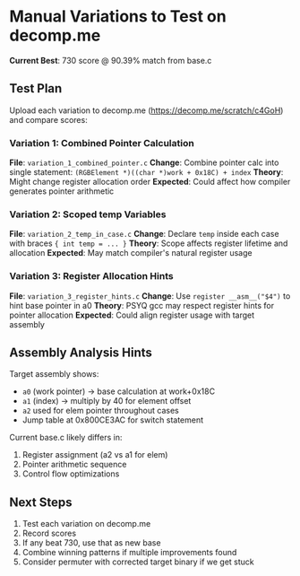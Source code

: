# Manual Variations to Test on decomp.me

**Current Best**: 730 score @ 90.39% match from base.c

## Test Plan

Upload each variation to decomp.me (https://decomp.me/scratch/c4GoH) and compare scores:

### Variation 1: Combined Pointer Calculation
**File**: `variation_1_combined_pointer.c`
**Change**: Combine pointer calc into single statement: `(RGBElement *)((char *)work + 0x18C) + index`
**Theory**: Might change register allocation order
**Expected**: Could affect how compiler generates pointer arithmetic

### Variation 2: Scoped temp Variables
**File**: `variation_2_temp_in_case.c`
**Change**: Declare `temp` inside each case with braces `{ int temp = ... }`
**Theory**: Scope affects register lifetime and allocation
**Expected**: May match compiler's natural register usage

### Variation 3: Register Allocation Hints
**File**: `variation_3_register_hints.c`
**Change**: Use `register __asm__("$4")` to hint base pointer in a0
**Theory**: PSYQ gcc may respect register hints for pointer allocation
**Expected**: Could align register usage with target assembly

## Assembly Analysis Hints

Target assembly shows:
- `a0` (work pointer) → base calculation at work+0x18C
- `a1` (index) → multiply by 40 for element offset
- `a2` used for elem pointer throughout cases
- Jump table at 0x800CE3AC for switch statement

Current base.c likely differs in:
1. Register assignment (a2 vs a1 for elem)
2. Pointer arithmetic sequence
3. Control flow optimizations

## Next Steps

1. Test each variation on decomp.me
2. Record scores
3. If any beat 730, use that as new base
4. Combine winning patterns if multiple improvements found
5. Consider permuter with corrected target binary if we get stuck
